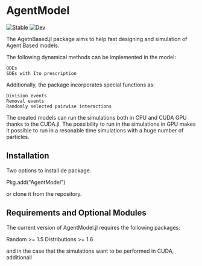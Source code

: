 # AgentModel

[![Stable](https://img.shields.io/badge/docs-stable-blue.svg)](https://gatocor.github.io/AgentBasedModels.jl)
[![Dev](https://img.shields.io/badge/docs-dev-blue.svg)](https://gatocor.github.io/AgentBasedModels.jl)

The AgetnBased.jl package aims to help fast designing and simulation of Agent Based models.

The following dynamical methods can be implemented in the model:

    ODEs
    SDEs with Ito prescription

Additionally, the package incorporates special functions as:

    Division events
    Removal events
    Randomly selected pairwise interactions

The created models can run the simulations both in CPU and CUDA GPU thanks to the CUDA.jl. The possibility to run in the simulations in GPU makes it possible to run in a resonable time simulations with a huge number of particles.

## Installation

Two options to install de package.

Pkg.add("AgentModel")

or clone it from the repository.

## Requirements and Optional Modules

The current version of AgentModel.jl requires the following packages:

Random >= 1.5 Distributions >= 1.6

and in the case that the simulations want to be performed in CUDA, additionall
